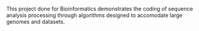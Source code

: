 This project done for Bioinformatics demonstrates the coding of sequence analysis processing through algorithms designed to accomodate large genomes and datasets.
